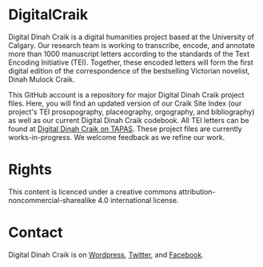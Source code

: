 # DigitalCraik
Digital Dinah Craik is a digital humanities project based at the University of Calgary. Our research team is working to transcribe, encode, and annotate more than 1000 manuscript letters according to the standards of the Text Encoding Initiative (TEI). Together, these encoded letters will form the first digital edition of the correspondence of the bestselling Victorian novelist, Dinah Mulock Craik.

This GitHub account is a repository for major Digital Dinah Craik project files. Here, you will find an updated version of our Craik Site Index (our project's TEI prosopography, placeography, orgography, and bibliography) as well as our current Digital Dinah Craik codebook. All TEI letters can be found at [Digital Dinah Craik on TAPAS](http://tapasproject.org/node/443). These project files are currently works-in-progress. We welcome feedback as we refine our work.

# Rights
This content is licenced under a creative commons attribution-noncommercial-sharealike 4.0 international license.

# Contact
Digital Dinah Craik is on [Wordpress](http://www.digitaldinahcraikproject.org/), [Twitter](https://twitter.com/dinahcraik), and [Facebook](https://www.facebook.com/groups/905626532882095/#).
